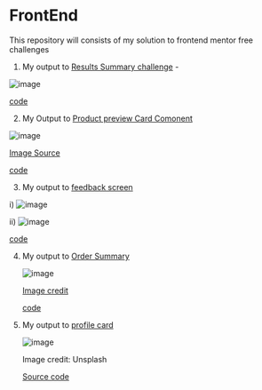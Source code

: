 # FrontEnd
This repository will consists of my solution to frontend mentor free challenges

1. My output to [Results Summary challenge](https://www.frontendmentor.io/challenges/results-summary-component-CE_K6s0maV) -

![image](https://github.com/Ankhi12/FrontEnd/assets/124775002/186ae0b3-261c-4098-a9b6-51fc775e0ef4)

[code](https://github.com/Ankhi12/FrontEnd/tree/main/1stChallenge)

2. My Output to [Product preview Card Comonent](https://www.frontendmentor.io/challenges/product-preview-card-component-GO7UmttRfa)

![image](https://github.com/Ankhi12/FrontEnd/assets/124775002/d977e2c3-8c1d-418f-b8b8-106c6df1e946)


[Image Source](https://unsplash.com/photos/4i9ef6xU738)

[code](https://github.com/Ankhi12/FrontEnd/tree/main/2ndChallenge)

3. My output to [feedback screen](https://www.frontendmentor.io/challenges/interactive-rating-component-koxpeBUmI)


i) ![image](https://github.com/Ankhi12/FrontEnd/assets/124775002/432e6d38-c13a-4123-bc89-b37f65ec14ec)


ii) ![image](https://github.com/Ankhi12/FrontEnd/assets/124775002/e9c17870-d3b3-4a9e-b635-8a7d2380cbc9)


[code](https://github.com/Ankhi12/FrontEnd/tree/main/3rdChallenge)

4. My output to [Order Summary](https://www.frontendmentor.io/challenges/order-summary-component-QlPmajDUj)

   ![image](https://github.com/Ankhi12/FrontEnd/assets/124775002/23de80ba-d5d4-457f-bee4-9f621333852d)

   [Image credit](https://www.freepik.com/free-vector/young-listening-music-korean-drawing-style-drawing_5684038.htm#query=person%20with%20headphone&position=2&from_view=search&track=ais)

   [code](https://github.com/Ankhi12/FrontEnd/blob/main/4thChallenge/ordersummary.html)

5. My output to [profile card](https://www.frontendmentor.io/challenges/profile-card-component-cfArpWshJ)

   ![image](https://github.com/Ankhi12/FrontEnd/assets/124775002/d1a264e7-8379-48b4-8be5-c78e8b1a0961)

   Image credit: Unsplash

   [Source code](https://github.com/Ankhi12/FrontEnd/blob/main/5thChallenge/profile.html)






